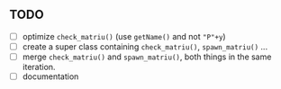## TODO
- [ ] optimize `check_matriu()` (use `getName()` and not `"P"+y`)
- [ ] create a super class containing `check_matriu()`, `spawn_matriu()` ...
- [ ] merge `check_matriu()` and `spawn_matriu()`, both things in the same iteration.
- [ ] documentation